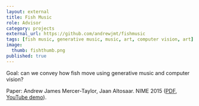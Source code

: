 ```yaml
---
layout: external
title: Fish Music
role: Advisor
category: projects
external_url: https://github.com/andrewjmt/fishmusic
tags: [fish music, generative music, music, art, computer vision, art]
image:
  thumb: fishthumb.png
published: true
---
```


Goal: can we convey how fish move using generative music and computer vision?

Paper: Andrew James Mercer-Taylor, Jaan Altosaar. NIME 2015 ([PDF](https://nime2015.lsu.edu/proceedings/155/0155-paper.pdf), [YouTube demo](https://www.youtube.com/watch?v=HzsFGQyIpuc)).